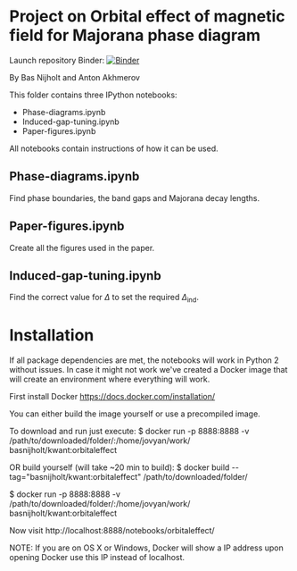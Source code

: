 # Project on Orbital effect of magnetic field for Majorana phase diagram
Launch repository Binder:
[![Binder](http://mybinder.org/badge.svg)](http://mybinder.org/repo/basnijholt/orbitalfield)

By Bas Nijholt and Anton Akhmerov


This folder contains three IPython notebooks:
* Phase-diagrams.ipynb
* Induced-gap-tuning.ipynb
* Paper-figures.ipynb

All notebooks contain instructions of how it can be used.

## Phase-diagrams.ipynb
Find phase boundaries, the band gaps and Majorana decay lengths.

## Paper-figures.ipynb
Create all the figures used in the paper.

## Induced-gap-tuning.ipynb
Find the correct value for $\Delta$ to set the required $\Delta_\textrm{ind}$.


# Installation
If all package dependencies are met, the notebooks will work in Python 2 without
issues. In case it might not work we've created a Docker image that will create
an environment where everything will work.

First install Docker https://docs.docker.com/installation/

You can either build the image yourself or use a precompiled image.

To download and run just execute:
$ docker run -p 8888:8888 -v /path/to/downloaded/folder/:/home/jovyan/work/ basnijholt/kwant:orbitaleffect

OR build yourself (will take ~20 min to build):
$ docker build --tag="basnijholt/kwant:orbitaleffect" /path/to/downloaded/folder/

$ docker run -p 8888:8888 -v /path/to/downloaded/folder/:/home/jovyan/work/ basnijholt/kwant:orbitaleffect

Now visit http://localhost:8888/notebooks/orbitaleffect/

NOTE: If you are on OS X or Windows, Docker will show a IP address upon opening Docker
use this IP instead of localhost.
